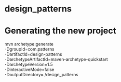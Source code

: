 # design_patterns 

# Generating the new project
mvn archetype:generate \
-DgroupId=com.patterns \
-DartifactId=design-patterns \
-DarchetypeArtifactId=maven-archetype-quickstart \
-DarchetypeVersion=1.5 \
-DinteractiveMode=false \
-DoutputDirectory=./design_patterns
